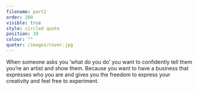 ```yaml
---
filename: part2
order: 200
visible: true
style: circled quote
position: 10
colour: ""
quoter: /images/cover.jpg
---
```


When someone asks you ‘what do you do’ you want to confidently tell them you’re an artist and show them. Because you want to have a business that expresses who you are and gives you the freedom to express your creativity and feel free to experiment.
